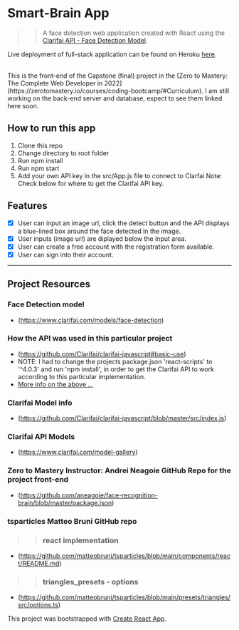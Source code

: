 # Smart-Brain App
>> A face detection web application created with React using the [Clarifai API - Face Detection Model](https://www.clarifai.com/models/ai-face-detection).

Live deployment of full-stack application can be found on Heroku [here](https://sb--app.herokuapp.com/).
<!-- <br> -->
<!-- Live deployment on GitHub Pages [here](https://alindabyamukama.github.io/smart-brain-frontend/). -->
<br>
This is the front-end of the Capstone (final) project in the [Zero to Mastery: The Complete Web Developer in 2022](https://zerotomastery.io/courses/coding-bootcamp/#Curriculum). I am still working on the back-end server and database, expect to see them linked here soon.

## How to run this app
1. Clone this repo
2. Change directory to root folder
3. Run npm install
4. Run npm start
5. Add your own API key in the src/App.js file to connect to Clarfai
Note: Check below for where to get the Clarifai API key.

## Features

- [x] User can input an image url, click the detect button and the API displays a blue-lined box around the face detected in the image.
- [x] User inputs (image url) are diplayed below the input area.
- [x] User can create a free account with the registration form available.
- [x] User can sign into their account.

---

## Project Resources

### Face Detection model 
- (https://www.clarifai.com/models/face-detection)

### How the API was used in this particular project

- (https://github.com/Clarifai/clarifai-javascript#basic-use)
- NOTE: I had to change the projects package.json 'react-scripts' to '^4.0.3' and run 'npm install', in order to get the Clarifai API to work according to this particular implementation.
- [More info on the above ...](https://webpack.js.org/migrate/5/#run-a-single-build-and-follow-advice)

### Clarifai Model info

- (https://github.com/Clarifai/clarifai-javascript/blob/master/src/index.js)

### Clarifai API Models

- (https://www.clarifai.com/model-gallery)

### Zero to Mastery Instructor: Andrei Neagoie GitHub Repo for the project front-end

- (https://github.com/aneagoie/face-recognition-brain/blob/master/package.json)

### tsparticles Matteo Bruni GitHub repo
>> ### react implementation
- (https://github.com/matteobruni/tsparticles/blob/main/components/react/README.md)
>> ### triangles_presets - options
- (https://github.com/matteobruni/tsparticles/blob/main/presets/triangles/src/options.ts)

This project was bootstrapped with [Create React App](https://github.com/facebook/create-react-app).
